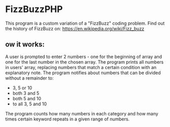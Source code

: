 # FizzBuzzPHP 

This program is a custom variation of a "FizzBuzz" coding problem.
Find out the history of FizzBuzz on: https://en.wikipedia.org/wiki/Fizz_buzz 

## ow it works:

A user is prompted to enter 2 numbers - one for the beginning of array and one for the last number in the chosen array.
The program prints all numbers in users' array, replacing numbers that match a certain condition with an explanatory note.
The program notifies about numbers that can be divided without a remainder to:

- 3, 5 or 10
- both 3 and 5
- both 5 and 10
- to all 3, 5 and 10

The program counts how many numbers in each category and how many times certain keyword repeats in a given range of numbers.

